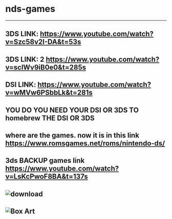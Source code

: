# nds-games
-----------------------------------------------------------------------------------------------------------------------------
3DS LINK: https://www.youtube.com/watch?v=Szc58v2I-DA&t=53s
-----------------------------------------------------------------------------------------------------------------------------
3DS LINK: 2 https://www.youtube.com/watch?v=sclWv9iB0e0&t=285s
-----------------------------------------------------------------------------------------------------------------------------
DSI LINK: https://www.youtube.com/watch?v=wMVw6PSbbLk&t=281s
-----------------------------------------------------------------------------------------------------------------------------
YOU DO YOU NEED YOUR DSI OR 3DS TO homebrew THE DSI OR 3DS
-----------------------------------------------------------------------------------------------------------------------------
where are the games. now it is in this link https://www.romsgames.net/roms/nintendo-ds/
-----------------------------------------------------------------------------------------------------------------------------
3ds BACKUP games link https://www.youtube.com/watch?v=LsKcPwoF8BA&t=137s
-----------------------------------------------------------------------------------------------------------------------------
![download](https://user-images.githubusercontent.com/85066327/138547338-b30133cf-492c-4b9e-acf6-0a19dca7af79.png)
-----------------------------------------------------------------------------------------------------------------------------
![Box Art](https://user-images.githubusercontent.com/85066327/138547433-929b48dc-cd0f-4e97-8ce5-ddac15fded5e.png)
-----------------------------------------------------------------------------------------------------------------------------
